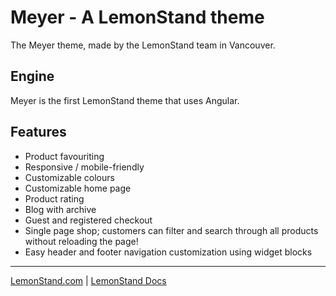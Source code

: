 # Meyer - A LemonStand theme

The Meyer theme, made by the LemonStand team in Vancouver.

## Engine

Meyer is the first LemonStand theme that uses Angular.

## Features

* Product favouriting
* Responsive / mobile-friendly
* Customizable colours
* Customizable home page
* Product rating
* Blog with archive
* Guest and registered checkout
* Single page shop; customers can filter and search through all products without reloading the page!
* Easy header and footer navigation customization using widget blocks

---

[LemonStand.com](https://lemonstand.com) | [LemonStand Docs](https://docs.lemonstand.com)
